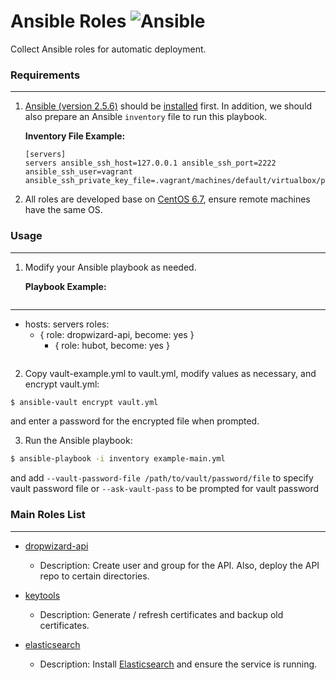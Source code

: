 # Ansible Roles ![Ansible](https://img.shields.io/badge/Ansible-2.5.6-blue.svg)
Collect Ansible roles for automatic deployment.

### Requirements
----------------
1. [Ansible (version 2.5.6)](https://github.com/ansible/ansible) should be [installed](http://docs.ansible.com/ansible/intro_installation.html) first. In addition, we should also prepare an Ansible `inventory` file to run this playbook.

	**Inventory File Example:**
	```
	[servers]
	servers ansible_ssh_host=127.0.0.1 ansible_ssh_port=2222 ansible_ssh_user=vagrant ansible_ssh_private_key_file=.vagrant/machines/default/virtualbox/private_key
	```

2. All roles are developed base on [CentOS 6.7](http://vault.centos.org/6.7/), ensure remote machines have the same OS.

### Usage
---------
1. Modify your Ansible playbook as needed.

	**Playbook Example:**
	```yaml
  ---
  - hosts: servers
    roles:
      - { role: dropwizard-api, become: yes }
    	- { role: hubot, become: yes }
	```

2. Copy vault-example.yml to vault.yml, modify values as necessary, and encrypt vault.yml:
```bash
$ ansible-vault encrypt vault.yml
```
and enter a password for the encrypted file when prompted.

3. Run the Ansible playbook:
```bash
$ ansible-playbook -i inventory example-main.yml
```
and add `--vault-password-file /path/to/vault/password/file` to specify vault password file or `--ask-vault-pass` to be prompted for vault password


### Main Roles List
-------------------
* [dropwizard-api](roles/dropwizard-api)

	* Description: Create user and group for the API. Also, deploy the API repo to certain directories.

* [keytools](roles/keytools)

	* Description: Generate / refresh certificates and backup old certificates.

* [elasticsearch](roles/elasticsearch)

	* Description: Install [Elasticsearch](https://www.elastic.co/downloads/elasticsearch) and ensure the service is running.
